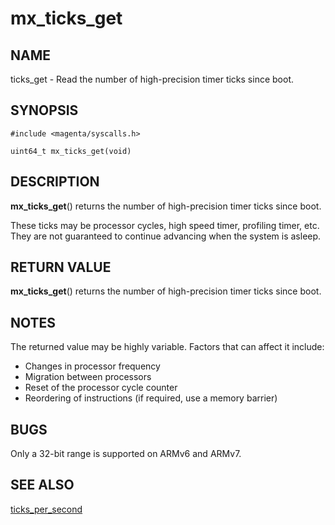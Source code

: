# mx_ticks_get

## NAME

ticks_get - Read the number of high-precision timer ticks since boot.

## SYNOPSIS

```
#include <magenta/syscalls.h>

uint64_t mx_ticks_get(void)
```

## DESCRIPTION

**mx_ticks_get**() returns the number of high-precision timer ticks since boot.

These ticks may be processor cycles, high speed timer, profiling timer, etc.
They are not guaranteed to continue advancing when the system is asleep.

## RETURN VALUE

**mx_ticks_get**() returns the number of high-precision timer ticks since boot.

## NOTES

The returned value may be highly variable. Factors that can affect it include:
- Changes in processor frequency
- Migration between processors
- Reset of the processor cycle counter
- Reordering of instructions (if required, use a memory barrier)

## BUGS

Only a 32-bit range is supported on ARMv6 and ARMv7.

## SEE ALSO

[ticks_per_second](ticks_per_second.md)
